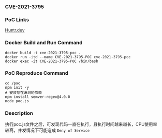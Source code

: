 ### CVE-2021-3795

### PoC Links 
[Huntr.dev](https://huntr.dev/bounties/006624e3-35ac-448f-aab9-7b5183f30e28/)

### Docker Build and Run Command
```shell
docker build -t cve-2021-3795-poc . 
docker run -itd --name CVE-2021-3795-POC cve-2021-3795-poc 
docker exec -it CVE-2021-3795-POC /bin/bash
```

### PoC Reproduce Command
```shell
cd /poc
npm init -y
# 安装存在漏洞的依赖
npm install semver-regex@4.0.0
node poc.js
```

### Description
执行poc.js文件之后，可发现代码一直在执行，且执行时间越来越长，CPU使用率较高，并发情况下可能造成 `Deny of Service`



